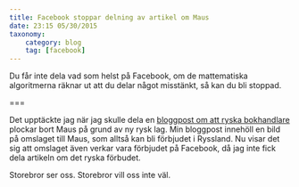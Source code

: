 ```yaml
---
title: Facebook stoppar delning av artikel om Maus
date: 23:15 05/30/2015
taxonomy:
    category: blog
    tag: [facebook]
---
```

Du får inte dela vad som helst på Facebook, om de mattematiska algoritmerna räknar ut att du delar något misstänkt, så kan du bli stoppad.

===

Det upptäckte jag när jag skulle dela en [bloggpost om att ryska bokhandlare](/blog/ryska-bokaffarer-tar-bort-maus) plockar bort Maus på grund av ny rysk lag. Min bloggpost innehöll en bild på omslaget till Maus, som alltså kan bli förbjudet i Ryssland. Nu visar det sig att omslaget även verkar vara förbjudet på Facebook, då jag inte fick dela artikeln om det ryska förbudet.

Storebror ser oss. Storebror vill oss inte väl.
